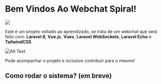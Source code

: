 # Bem Vindos Ao Webchat Spiral!

![](https://i.ibb.co/K5xkrGV/spiral-webchat2.png)

Este é um projeto voltado ao aprendizado, se trata de um webchat que será feito com: **Laravel 8**, **Vue.js**, **Vuex**, **Laravel WebSockets**, **Laravel Echo** e **TailwindCSS**.

   ![Alt Text](https://media.giphy.com/media/0wBtmbfKW3Hp2lPUSr/giphy.gif)


Pode acompanhar o projeto e inclusive contribuir para o mesmo!

## Como rodar o sistema? (em breve)
